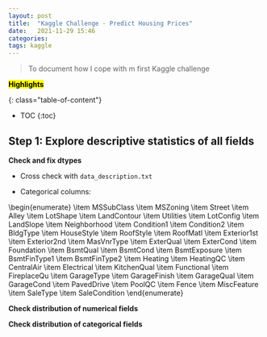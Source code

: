 ```yaml
---
layout: post
title:  "Kaggle Challenge - Predict Housing Prices"
date:   2021-11-29 15:46
categories: 
tags: kaggle
---
```


> To document how I cope with m first Kaggle challenge

<!--more-->

<mark><b>Highlights</b></mark> 

{: class="table-of-content"}
* TOC
{:toc}

## Step 1: Explore descriptive statistics of all fields

__Check and fix dtypes__

- Cross check with `data_description.txt`

- Categorical columns:

\begin{enumerate}
  \item MSSubClass
  \item MSZoning
  \item Street
  \item Alley
  \item LotShape
  \item LandContour
  \item Utilities
  \item LotConfig
  \item LandSlope
  \item Neighborhood
  \item Condition1
  \item Condition2
  \item BldgType
  \item HouseStyle
  \item RoofStyle
  \item RoofMatl
  \item Exterior1st
  \item Exterior2nd
  \item MasVnrType
  \item ExterQual
  \item ExterCond
  \item Foundation
  \item BsmtQual
  \item BsmtCond
  \item BsmtExposure
  \item BsmtFinType1
  \item BsmtFinType2
  \item Heating
  \item HeatingQC
  \item CentralAir
  \item Electrical
  \item KitchenQual
  \item Functional
  \item FireplaceQu
  \item GarageType
  \item GarageFinish
  \item GarageQual
  \item GarageCond
  \item PavedDrive
  \item PoolQC
  \item Fence
  \item MiscFeature
  \item SaleType
  \item SaleCondition
\end{enumerate}


__Check distribution of numerical fields__


__Check distribution of categorical fields__